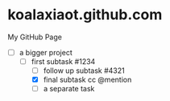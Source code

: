 # koalaxiaot.github.com
My GitHub Page

- [ ] a bigger project
  - [ ] first subtask #1234
    - [ ] follow up subtask #4321
    - [x] final subtask cc @mention
    - [ ] a separate task
